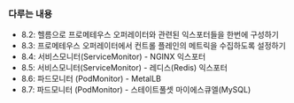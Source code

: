 ### 다루는 내용 
- 8.2: 헬름으로 프로메테우스 오퍼레이터와 관련된 익스포터들을 한번에 구성하기
- 8.3: 프로메테우스 오퍼레이터에서 컨트롤 플레인의 메트릭을 수집하도록 설정하기
- 8.4: 서비스모니터(ServiceMonitor) - NGINX 익스포터
- 8.5: 서비스모니터(ServiceMonitor) - 레디스(Redis) 익스포터
- 8.6: 파드모니터 (PodMonitor) - MetalLB
- 8.7: 파드모니터 (PodMonitor) - 스테이트풀셋 마이에스큐엘(MySQL)

